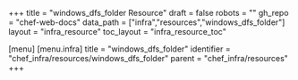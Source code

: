 +++
title = "windows_dfs_folder Resource"
draft = false
robots = ""
gh_repo = "chef-web-docs"
data_path = ["infra","resources","windows_dfs_folder"]
layout = "infra_resource"
toc_layout = "infra_resource_toc"

[menu]
  [menu.infra]
    title = "windows_dfs_folder"
    identifier = "chef_infra/resources/windows_dfs_folder"
    parent = "chef_infra/resources"
+++

<!-- The contents of this page are automatically generated from the windows_dfs_folder.yaml file in the data directory. -->
<!-- To suggest a change, edit the https://github.com/chef/chef/blob/master/lib/chef/resource/windows_dfs_folder.rb file
      and submit a pull request to the https://github.com/chef/chef repository. -->
